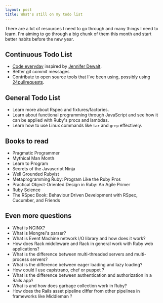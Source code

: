 ```yaml
---
layout: post
title: What's still on my todo list
---
```

There are a lot of resources I need to go through and many things I need to learn. I'm aiming to go through a big chunk of them this month and start better habits before the new year. 

## Continuous Todo List
* [Code everyday](http://ejohn.org/blog/write-code-every-day/) inspired by [Jennifer Dewalt](http://jenniferdewalt.com/).
* Better git commit messages 
* Contribute to open source tools that I've been using, possibly using [24pullrequests](http://24pullrequests.com/).

## General Todo List
* Learn more about Rspec and fixtures/factories.
* Learn about functional programming through JavaScript and see how it can be applied with Ruby's procs and lambdas.
* Learn how to use Linux commands like `tar` and `grep` effectively.

## Books to read
* Pragmatic Programmer
* Mythical Man Month
* Learn to Program
* Secrets of the Javascript Ninja
* Well Grounded Rubyist 
* Metaprogramming Ruby: Program Like the Ruby Pros 
* Practical Object-Oriented Design in Ruby: An Agile Primer
* Ruby Science
* The RSpec Book: Behaviour Driven Development with RSpec, Cucumber, and Friends 

## Even more questions
* What is NGINX?
* What is Mongrel's parser?
* What is Event Machine network I/O library and how does it work? 
* How does Rack middleware and Rack in general work with Ruby web applications?
* What is the difference between multi-threaded servers and multi-process servers?
* What is the difference between eager loading and lazy loading?
* How could I use capistrano, chef or puppet ?
* What is the difference between authentication and authorization in a Rails app?
* What is and how does garbage collection work in Ruby?
* How does the Rails asset pipeline differ from other pipelines in frameworks like Middleman ?